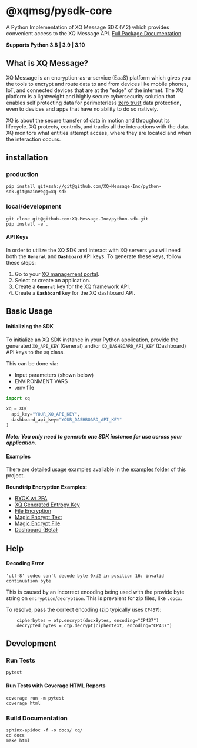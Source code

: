 # @xqmsg/pysdk-core
A Python Implementation of XQ Message SDK (V.2) which provides convenient access to the XQ Message API. [Full Package Documentation](https://xq-message-inc.github.io/pysdk-core/).

**Supports Python 3.8 | 3.9 | 3.10**


## What is XQ Message?

XQ Message is an encryption-as-a-service (EaaS) platform which gives you the tools to encrypt and route data to and from devices like mobile phones, IoT, and connected devices that are at the "edge" of the internet. The XQ platform is a lightweight and highly secure cybersecurity solution that enables self protecting data for perimeterless [zero trust](https://en.wikipedia.org/wiki/Zero_trust_security_model) data protection, even to devices and apps that have no ability to do so natively.

XQ is about the secure transfer of data in motion and throughout its lifecycle. XQ protects, controls, and tracks all the interactions with the data. XQ monitors what entities attempt access, where they are located and when the interaction occurs.


## installation

### production
```
pip install git+ssh://git@github.com/XQ-Message-Inc/python-sdk.git@main#egg=xq-sdk
```

### local/development
```
git clone git@github.com:XQ-Message-Inc/python-sdk.git
pip install -e .
```

#### API Keys

In order to utilize the XQ SDK and interact with XQ servers you will need both the **`General`** and **`Dashboard`** API keys. To generate these keys, follow these steps:

1. Go to your [XQ management portal](https://manage.xqmsg.com/applications).
2. Select or create an application.
3. Create a **`General`** key for the XQ framework API.
4. Create a **`Dashboard`** key for the XQ dashboard API.


## Basic Usage

#### Initializing the SDK

To initialize an XQ SDK instance in your Python application, provide the generated `XQ_API_KEY` (General) and/or `XQ_DASHBOARD_API_KEY` (Dashboard) API keys to the `XQ` class.

This can be done via:
- Input parameters (shown below)
- ENVIRONMENT VARS
- .env file

```python
import xq

xq = XQ(
  api_key="YOUR_XQ_API_KEY",
  dashboard_api_key="YOUR_DASHBOARD_API_KEY"
)
```

**_Note: You only need to generate one SDK instance for use across your application._**

#### Examples
There are detailed usage examples available in the [examples folder](https://github.com/XQ-Message-Inc/python-sdk/tree/main/examples) of this project.

**Roundtrip Encryption Examples:**
 - [BYOK w/ 2FA](examples/roundtrip_with_2fa.py)
 - [XQ Generated Entropy Key](examples/roundtrip_with_entropy_key.py)
 - [File Encryption](examples/roundtrip_otp_file.py)
 - [Magic Encrypt Text](examples/magic_encryption.py)
 - [Magic Encrypt File](examples/magic_encryption_file.py)
 - [Dashboard (Beta)](examples/dashboard.py)


## Help

#### Decoding Error
```'utf-8' codec can't decode byte 0xd2 in position 16: invalid continuation byte```

This is caused by an incorrect encoding being used with the provide byte string on `encryption`/`decryption`.  This is prevalent for zip files, like `.docx`.

To resolve, pass the correct encoding (zip typically uses `CP437`):
```
    cipherbytes = otp.encrypt(docxBytes, encoding="CP437")
    decrypted_bytes = otp.decrypt(ciphertext, encoding="CP437")
```


## Development

### Run Tests
```
pytest
```

#### Run Tests with Coverage HTML Reports
```
coverage run -m pytest
coverage html
```

### Build Documentation
```
sphinx-apidoc -f -o docs/ xq/
cd docs
make html
```
